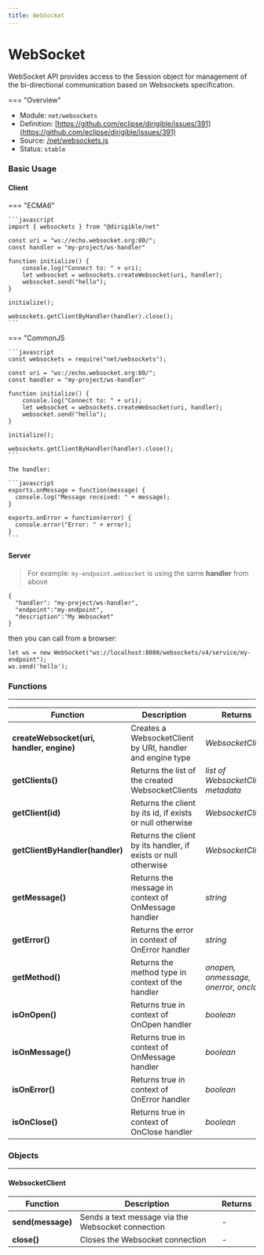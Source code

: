 ```yaml
---
title: WebSocket
---
```


WebSocket
===

WebSocket API provides access to the Session object for management of the bi-directional communication based on Websockets specification.

=== "Overview"
- Module: `net/websockets`
- Definition: [https://github.com/eclipse/dirigible/issues/391](https://github.com/eclipse/dirigible/issues/391)
- Source: [/net/websockets.js](https://github.com/eclipse/dirigible/blob/master/components/api-net/src/main/resources/META-INF/dirigible/net/websockets.js)
- Status: `stable`


### Basic Usage

#### Client

=== "ECMA6"

    ```javascript
    import { websockets } from "@dirigible/net"

    const uri = "ws://echo.websocket.org:80/";
    const handler = "my-project/ws-handler"

    function initialize() {
        console.log("Connect to: " + uri);
        let websocket = websockets.createWebsocket(uri, handler);
        websocket.send("hello");
    }

    initialize();

    websockets.getClientByHandler(handler).close();
    ```

=== "CommonJS

    ```javascript
    const websockets = require("net/websockets");

    const uri = "ws://echo.websocket.org:80/";
    const handler = "my-project/ws-handler"

    function initialize() {
        console.log("Connect to: " + uri);
        let websocket = websockets.createWebsocket(uri, handler);
        websocket.send("hello");
    }

    initialize();

    websockets.getClientByHandler(handler).close();
    ```

    The handler:

    ```javascript
    exports.onMessage = function(message) {
      console.log("Message received: " + message);
    }

    exports.onError = function(error) {
      console.error("Error: " + error);
    }
    ```

#### Server

> For example: `my-endpoint.websocket` is using the same **handler** from above

```
{
  "handler": "my-project/ws-handler",
  "endpoint":"my-endpoint",
  "description":"My Websocket"
}
```

then you can call from a browser:

```
let ws = new WebSocket("ws://localhost:8080/websockets/v4/service/my-endpoint");
ws.send('hello');
```

### Functions

---

Function     | Description | Returns
------------ | ----------- | --------
**createWebsocket(uri, handler, engine)**   | Creates a WebsocketClient by URI, handler and engine type | *WebsocketClient*
**getClients()**    | Returns the list of the created WebsocketClients | *list of WebsocketClient metadata*
**getClient(id)**   | Returns the client by its id, if exists or null otherwise | *WebsocketClient*
**getClientByHandler(handler)**   | Returns the client by its handler, if exists or null otherwise | *WebsocketClient*
**getMessage()**   | Returns the message in context of OnMessage handler | *string*
**getError()**   | Returns the error in context of OnError handler | *string*
**getMethod()**   | Returns the method type in context of the handler | *onopen, onmessage, onerror, onclose*
**isOnOpen()**   | Returns true in context of OnOpen handler | *boolean*
**isOnMessage()**   | Returns true in context of OnMessage handler | *boolean*
**isOnError()**   | Returns true in context of OnError handler | *boolean*
**isOnClose()**   | Returns true in context of OnClose handler | *boolean*



### Objects

---

#### WebsocketClient

Function     | Description | Returns
------------ | ----------- | --------
**send(message)**   | Sends a text message via the Websocket connection | -
**close()**   | Closes the Websocket connection | -
